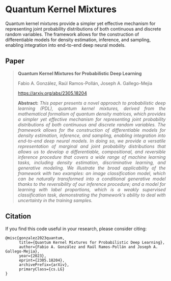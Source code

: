 # Quantum Kernel Mixtures

Quantum kernel mixtures provide a simpler yet effective mechanism for representing joint probability distributions of both continuous and discrete random variables. The framework allows for the construction of differentiable models for density estimation, inference, and sampling, enabling integration into end-to-end deep neural models. 

## Paper

> **Quantum Kernel Mixtures for Probabilistic Deep Learning**
> 
> Fabio A. González, Raúl Ramos-Pollán, Joseph A. Gallego-Mejia
> 
> https://arxiv.org/abs/2305.18204
> 
> <p align="justify"><b>Abstract:</b> <i>This paper presents a novel approach to probabilistic deep learning (PDL), quantum kernel mixtures, derived from the mathematical formalism of quantum density matrices, which provides a simpler yet effective mechanism for representing joint probability distributions of both continuous and discrete random variables. The framework allows for the construction of differentiable models for density estimation, inference, and sampling, enabling integration into end-to-end deep neural models. In doing so, we provide a versatile representation of marginal and joint probability distributions that allows us to develop a differentiable, compositional, and reversible inference procedure that covers a wide range of machine learning tasks, including density estimation, discriminative learning, and generative modeling. We illustrate the broad applicability of the framework with two examples: an image classification model, which can be naturally transformed into a conditional generative model thanks to the reversibility of our inference procedure; and a model for learning with label proportions, which is a weakly supervised classification task, demonstrating the framework's ability to deal with uncertainty in the training samples.</i></p>

## Citation

If you find this code useful in your research, please consider citing:

```
@misc{gonzalez2023quantum,
      title={Quantum Kernel Mixtures for Probabilistic Deep Learning}, 
      author={Fabio A. González and Raúl Ramos-Pollán and Joseph A. Gallego-Mejia},
      year={2023},
      eprint={2305.18204},
      archivePrefix={arXiv},
      primaryClass={cs.LG}
}
```
